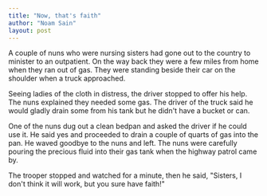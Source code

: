```yaml
---
title: "Now, that's faith"
author: "Noam Sain"
layout: post
---
```


A couple of nuns who were nursing sisters had gone out to the country to minister to an outpatient. On the way back they were a few miles from home when they ran out of gas. They were standing beside their car on the shoulder when a truck approached.

Seeing ladies of the cloth in distress, the driver stopped to offer his help. The nuns explained they needed some gas. The driver of the truck said he would gladly drain some from his tank but he didn't have a bucket or can.

One of the nuns dug out a clean bedpan and asked the driver if he could use it. He said yes and proceeded to drain a couple of quarts of gas into the pan. He waved goodbye to the nuns and left. The nuns were carefully pouring the precious fluid into their gas tank when the highway patrol came by.

The trooper stopped and watched for a minute, then he said, "Sisters, I don't think it will work, but you sure have faith!"
